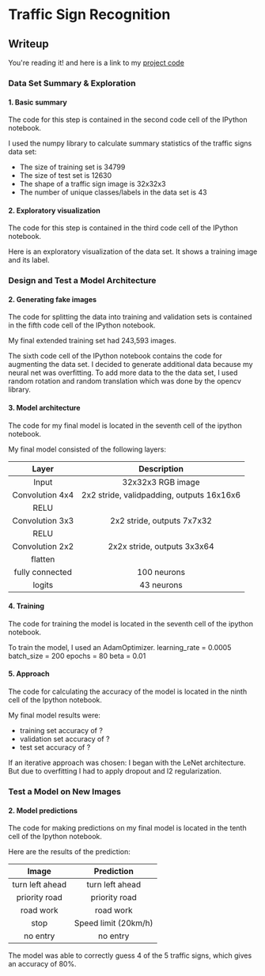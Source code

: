 # **Traffic Sign Recognition** 

## Writeup

[//]: # (Image References)
[image4]: ./new_images/0.png "Traffic Sign 1"
[image5]: ./new_images/2.png "Traffic Sign 2"
[image6]: ./new_images/3.png "Traffic Sign 3"
[image7]: ./new_images/4.png "Traffic Sign 4"
[image8]: ./new_images/5.png "Traffic Sign 5"

You're reading it! and here is a link to my [project code](https://github.com/udacity/CarND-Traffic-Sign-Classifier-Project/blob/master/Traffic_Sign_Classifier.ipynb)

### Data Set Summary & Exploration

#### 1. Basic summary

The code for this step is contained in the second code cell of the IPython notebook.  

I used the numpy library to calculate summary statistics of the traffic
signs data set:

* The size of training set is 34799
* The size of test set is 12630
* The shape of a traffic sign image is 32x32x3
* The number of unique classes/labels in the data set is 43

#### 2. Exploratory visualization

The code for this step is contained in the third code cell of the IPython notebook.  

Here is an exploratory visualization of the data set. It shows a training image and its label.


### Design and Test a Model Architecture

#### 2. Generating fake images

The code for splitting the data into training and validation sets is contained in the fifth code cell of the IPython notebook.  

My final extended training set had 243,593 images.

The sixth code cell of the IPython notebook contains the code for augmenting the data set. I decided to generate additional data because my neural net was overfitting. To add more data to the the data set, I used random rotation and random translation which was done by the opencv library.


#### 3. Model architecture

The code for my final model is located in the seventh cell of the ipython notebook. 

My final model consisted of the following layers:

| Layer         		|     Description	        					| 
|:---------------------:|:---------------------------------------------:| 
| Input         		| 32x32x3 RGB image   							| 
| Convolution 4x4     	| 2x2 stride, validpadding, outputs 16x16x6|
| RELU					|												|
| Convolution 3x3	      	| 2x2 stride,  outputs 7x7x32 				|
| RELU	    |   									|
| Convolution 2x2		| 2x2x stride, outputs 3x3x64       									|
| flatten				|        									|dropout
|	fully connected					|	100 neurons											|
|				logits		|		43 neurons														
 


#### 4. Training

The code for training the model is located in the seventh cell of the ipython notebook. 

To train the model, I used an AdamOptimizer.
learning_rate = 0.0005
batch_size = 200
epochs = 80
beta = 0.01

#### 5. Approach

The code for calculating the accuracy of the model is located in the ninth cell of the Ipython notebook.

My final model results were:
* training set accuracy of ?
* validation set accuracy of ? 
* test set accuracy of ?

If an iterative approach was chosen:
I began with the LeNet architecture. But due to overfitting I had to apply dropout and l2 regularization.
 

### Test a Model on New Images


#### 2. Model predictions

The code for making predictions on my final model is located in the tenth cell of the Ipython notebook.

Here are the results of the prediction:

| Image			        |     Prediction	        					| 
|:---------------------:|:---------------------------------------------:| 
| turn left ahead      		| turn left ahead   									| 
| priority road     			| priority road 										|
| road work					| road work											|
| stop	      		| Speed limit (20km/h)					 				|
| no entry			| no entry    							|


The model was able to correctly guess 4 of the 5 traffic signs, which gives an accuracy of 80%. 
